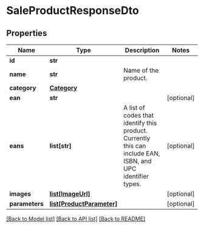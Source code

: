 # SaleProductResponseDto

## Properties
Name | Type | Description | Notes
------------ | ------------- | ------------- | -------------
**id** | **str** |  | 
**name** | **str** | Name of the product. | 
**category** | [**Category**](Category.md) |  | 
**ean** | **str** |  | [optional] 
**eans** | **list[str]** | A list of codes that identify this product. Currently this can include EAN, ISBN, and UPC identifier types. | [optional] 
**images** | [**list[ImageUrl]**](ImageUrl.md) |  | [optional] 
**parameters** | [**list[ProductParameter]**](ProductParameter.md) |  | [optional] 

[[Back to Model list]](../README.md#documentation-for-models) [[Back to API list]](../README.md#documentation-for-api-endpoints) [[Back to README]](../README.md)


